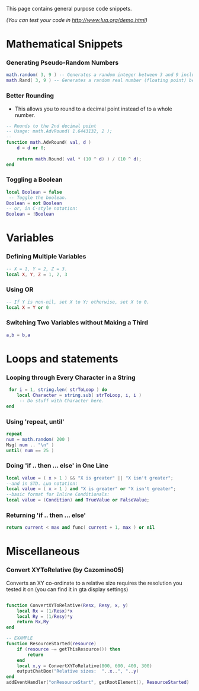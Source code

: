 This page contains general purpose code snippets.

*(You can test your code in <http://www.lua.org/demo.html>)*

Mathematical Snippets
=====================

### Generating Pseudo-Random Numbers

``` lua
math.random( 3, 9 ) -- Generates a random integer between 3 and 9 inclusively.
math.Rand( 3, 9 ) -- Generates a random real number (floating point) between 3 and 9 inclusively.
```

### Better Rounding

-   This allows you to round to a decimal point instead of to a whole number.

``` lua
-- Rounds to the 2nd decimal point
-- Usage: math.AdvRound( 1.6443132, 2 ); 
--
function math.AdvRound( val, d )
    d = d or 0;
    
    return math.Round( val * (10 ^ d) ) / (10 ^ d);
end
```

### Toggling a Boolean

``` lua
local Boolean = false
 -- Toggle the boolean.
Boolean = not Boolean
-- or, in C-style notation:
Boolean = !Boolean
```

Variables
=========

### Defining Multiple Variables

``` lua
-- X = 1, Y = 2, Z = 3.
local X, Y, Z = 1, 2, 3
```

### Using OR

``` lua
-- If Y is non-nil, set X to Y; otherwise, set X to 0.
local X = Y or 0
```

### Switching Two Variables without Making a Third

``` lua
a,b = b,a
```

Loops and statements
====================

### Looping through Every Character in a String

``` lua
 for i = 1, string.len( strToLoop ) do
    local Character = string.sub( strToLoop, i, i )
     -- Do stuff with Character here.
end
```

### Using 'repeat, until'

``` lua
repeat
num = math.random( 200 )
Msg( num .. "\n" )
until( num == 25 )
```

### Doing 'if .. then ... else' in One Line

``` lua
local value = ( x > 1 ) && "X is greater" || "X isn't greater";
--and in STD. Lua notation:
local value = ( x > 1 ) and "X is greater" or "X isn't greater";
--basic format for Inline Conditionals:
local value = (Condition) and TrueValue or FalseValue;
```

### Returning 'if .. then ... else'

``` lua
return current < max and func( current + 1, max ) or nil
```

Miscellaneous
=============

### Convert XYToRelative (by Cazomino05)

Converts an XY co-ordinate to a relative size requires the resolution you tested it on (you can find it in gta display settings)

``` lua

function ConvertXYToRelative(Resx, Resy, x, y)
    local Rx = (1/Resx)*x
    local Ry = (1/Resy)*y
    return Rx,Ry
end

-- EXAMPLE
function ResourceStarted(resource)
    if (resource ~= getThisResource()) then
        return
    end
    local x,y = ConvertXYToRelative(800, 600, 400, 300)
    outputChatBox("Relative sizes:  "..x..", "..y)
end
addEventHandler("onResourceStart", getRootElement(), ResourceStarted)
```
